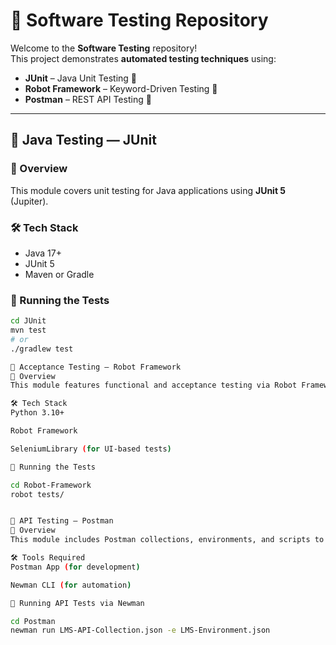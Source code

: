 # 🧪 Software Testing Repository

Welcome to the **Software Testing** repository!  
This project demonstrates **automated testing techniques** using:

- **JUnit** – Java Unit Testing 🧬  
- **Robot Framework** – Keyword-Driven Testing 🤖  
- **Postman** – REST API Testing 📮

---

## 🧬 Java Testing — JUnit

### 🔹 Overview
This module covers unit testing for Java applications using **JUnit 5** (Jupiter).

### 🛠️ Tech Stack
- Java 17+
- JUnit 5
- Maven or Gradle

### 🚀 Running the Tests
```bash
cd JUnit
mvn test
# or
./gradlew test

🤖 Acceptance Testing — Robot Framework
🔹 Overview
This module features functional and acceptance testing via Robot Framework.

🛠️ Tech Stack
Python 3.10+

Robot Framework

SeleniumLibrary (for UI-based tests)

🚀 Running the Tests

cd Robot-Framework
robot tests/


📮 API Testing — Postman
🔹 Overview
This module includes Postman collections, environments, and scripts to test REST APIs.

🛠️ Tools Required
Postman App (for development)

Newman CLI (for automation)

🚀 Running API Tests via Newman

cd Postman
newman run LMS-API-Collection.json -e LMS-Environment.json

